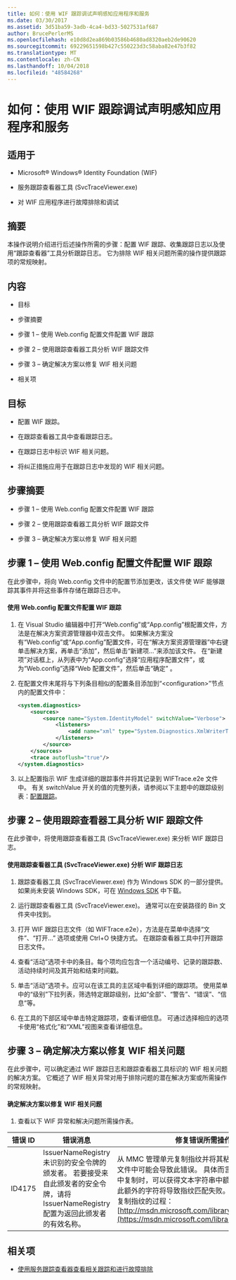```yaml
---
title: 如何：使用 WIF 跟踪调试声明感知应用程序和服务
ms.date: 03/30/2017
ms.assetid: 3d51ba59-3adb-4ca4-bd33-5027531af687
author: BrucePerlerMS
ms.openlocfilehash: e10d8d2ea869b03586b4680ad8320aeb2de90620
ms.sourcegitcommit: 69229651598b427c550223d3c58aba82e47b3f82
ms.translationtype: MT
ms.contentlocale: zh-CN
ms.lasthandoff: 10/04/2018
ms.locfileid: "48584268"
---
```

# <a name="how-to-debug-claims-aware-applications-and-services-using-wif-tracing"></a>如何：使用 WIF 跟踪调试声明感知应用程序和服务
## <a name="applies-to"></a>适用于  
  
-   Microsoft® Windows® Identity Foundation (WIF)  
  
-   服务跟踪查看器工具 (SvcTraceViewer.exe)  
  
-   对 WIF 应用程序进行故障排除和调试  
  
## <a name="summary"></a>摘要  
 本操作说明介绍进行后述操作所需的步骤：配置 WIF 跟踪、收集跟踪日志以及使用“跟踪查看器”工具分析跟踪日志。 它为排除 WIF 相关问题所需的操作提供跟踪项的常规映射。  
  
## <a name="contents"></a>内容  
  
-   目标  
  
-   步骤摘要  
  
-   步骤 1 – 使用 Web.config 配置文件配置 WIF 跟踪  
  
-   步骤 2 – 使用跟踪查看器工具分析 WIF 跟踪文件  
  
-   步骤 3 – 确定解决方案以修复 WIF 相关问题  
  
-   相关项  
  
## <a name="objectives"></a>目标  
  
-   配置 WIF 跟踪。  
  
-   在跟踪查看器工具中查看跟踪日志。  
  
-   在跟踪日志中标识 WIF 相关问题。  
  
-   将纠正措施应用于在跟踪日志中发现的 WIF 相关问题。  
  
## <a name="summary-of-steps"></a>步骤摘要  
  
-   步骤 1 – 使用 Web.config 配置文件配置 WIF 跟踪  
  
-   步骤 2 – 使用跟踪查看器工具分析 WIF 跟踪文件  
  
-   步骤 3 – 确定解决方案以修复 WIF 相关问题  
  
## <a name="step-1--configure-wif-tracing-using-webconfig-configuration-file"></a>步骤 1 – 使用 Web.config 配置文件配置 WIF 跟踪  
 在此步骤中，将向 Web.config 文件中的配置节添加更改，该文件使 WIF 能够跟踪其事件并将这些事件存储在跟踪日志中。  
  
#### <a name="to-configure-wif-tracing-using-webconfig-configuration-file"></a>使用 Web.config 配置文件配置 WIF 跟踪  
  
1.  在 Visual Studio 编辑器中打开“Web.config”或“App.config”根配置文件，方法是在解决方案资源管理器中双击文件。 如果解决方案没有“Web.config”或“App.config”配置文件，可在“解决方案资源管理器”中右键单击解决方案，再单击“添加”，然后单击“新建项...”来添加该文件。 在“新建项”对话框上，从列表中为“App.config”选择“应用程序配置文件”，或为“Web.config”选择“Web 配置文件”，然后单击“确定” 。  
  
2.  在配置文件末尾将与下列条目相似的配置条目添加到“\<configuration>”节点内的配置文件中：  
  
    ```xml  
    <system.diagnostics>  
        <sources>  
            <source name="System.IdentityModel" switchValue="Verbose">  
                <listeners>  
                    <add name="xml" type="System.Diagnostics.XmlWriterTraceListener" initializeData="WIFTrace.e2e"/>  
                </listeners>  
            </source>  
        </sources>  
        <trace autoflush="true"/>  
    </system.diagnostics>  
    ```  
  
3.  以上配置指示 WIF 生成详细的跟踪事件并将其记录到 WIFTrace.e2e 文件中。 有关 switchValue 开关的值的完整列表，请参阅以下主题中的跟踪级别表：[配置跟踪](../wcf/diagnostics/tracing/configuring-tracing.md)。  
  
## <a name="step-2--analyze-wif-trace-files-using-trace-viewer-tool"></a>步骤 2 – 使用跟踪查看器工具分析 WIF 跟踪文件  
 在此步骤中，将使用跟踪查看器工具 (SvcTraceViewer.exe) 来分析 WIF 跟踪日志。  
  
#### <a name="to-analyze-wif-trace-logs-using-trace-viewer-tool-svctraceviewerexe"></a>使用跟踪查看器工具 (SvcTraceViewer.exe) 分析 WIF 跟踪日志  
  
1.  跟踪查看器工具 (SvcTraceViewer.exe) 作为 Windows SDK 的一部分提供。 如果尚未安装 Windows SDK，可在 [Windows SDK](https://www.microsoft.com/download/en/details.aspx?id=8279) 中下载。  
  
2.  运行跟踪查看器工具 (SvcTraceViewer.exe)。 通常可以在安装路径的 Bin 文件夹中找到。  
  
3.  打开 WIF 跟踪日志文件（如 WIFTrace.e2e），方法是在菜单中选择“文件”、“打开…” 选项或使用 Ctrl+O 快捷方式。 在跟踪查看器工具中打开跟踪日志文件。  
  
4.  查看“活动”选项卡中的条目。每个项均应包含一个活动编号、记录的跟踪数、活动持续时间及其开始和结束时间戳。  
  
5.  单击“活动”选项卡。应可以在该工具的主区域中看到详细的跟踪项。 使用菜单中的“级别”下拉列表，筛选特定跟踪级别，比如“全部”、“警告”、“错误”、“信息”等。  
  
6.  在工具的下部区域中单击特定跟踪项，查看详细信息。 可通过选择相应的选项卡使用“格式化”和“XML”视图来查看详细信息。  
  
## <a name="step-3--identify-solutions-to-fix-wif-related-issues"></a>步骤 3 – 确定解决方案以修复 WIF 相关问题  
 在此步骤中，可以确定通过 WIF 跟踪日志和跟踪查看器工具标识的 WIF 相关问题的解决方案。 它概述了 WIF 相关异常对用于排除问题的潜在解决方案或所需操作的常规映射。  
  
#### <a name="to-identify-solutions-to-fix-wif-related-issues"></a>确定解决方案以修复 WIF 相关问题  
  
1.  查看以下 WIF 异常和解决问题所需操作表。  
  
|**错误 ID**|**错误消息**|**修复错误所需操作**|  
|-|-|-|  
|ID4175|IssuerNameRegistry 未识别的安全令牌的颁发者。  若要接受来自此颁发者的安全令牌，请将 IssuerNameRegistry 配置为返回此颁发者的有效名称。|从 MMC 管理单元复制指纹并将其粘贴到 Web.config 文件中可能会导致此错误。 具体而言，从证书属性窗口中复制时，可以获得文本字符串中额外的非打印字符。 此额外的字符将导致指纹匹配失败。可在此处找到正确复制指纹的过程： [http://msdn.microsoft.com/library/ff359102.aspx](https://msdn.microsoft.com/library/ff359102.aspx)|  
  
## <a name="related-items"></a>相关项  
  
-   [使用服务跟踪查看器查看相关跟踪和进行故障排除](../wcf/diagnostics/tracing/using-service-trace-viewer-for-viewing-correlated-traces-and-troubleshooting.md)
